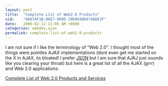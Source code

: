 ```yaml
---
layout: post
title:  "Complete List of Web2.0 Products"
uid:	"8A97AF1B-D6E7-909E-39D8690D474BDE2F"
date:   2006-02-12 11:05 AM +0000
categories: webdev,ajax
permalink: complete-list-of-web2-0-products
---
```

I am not sure if I like the terminology of "Web 2.0". I thought most of the things were pointles AJAX implementations (dont even get me started on the X in AJAX, its bloated! I prefer <a href="http://www.json.org/">JSON</a> but I am sure that AJAJ just sounds like you clearing your throat) but here is a great list of all the AJAX (grrr) and Web 2.0 applications: 

<a href="http://www.listible.com/list/complete-list-of-web-2-0-products-and-services">Complete List of Web 2.0 Products and Services</a>